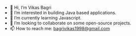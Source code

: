 - 👋 Hi, I’m Vikas Bagri
- 👀 I’m interested in building Java based applications.
- 🌱 I’m currently learning Javascript.
- 💞️ I’m looking to collaborate on some open-source projects.
- 📫 How to reach me: bagrivikas1998@gmail.com

<!---
BagriVikas/BagriVikas is a ✨ special ✨ repository because its `README.md` (this file) appears on your GitHub profile.
You can click the Preview link to take a look at your changes.
--->
